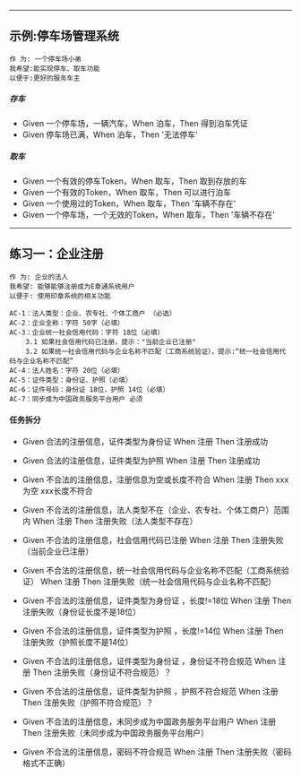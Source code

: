 -----------------
## 示例:停车场管理系统
    作 为: 一个停⻋场小弟 
    我希望:能实现停⻋、取⻋功能 
    以便于:更好的服务⻋主
    
##### 存车
- Given 一个停车场，一辆汽车，When 泊车，Then 得到泊车凭证
- Given 停车场已满，When 泊车，Then '无法停车'

##### 取车
- Given 一个有效的停车Token，When 取车，Then 取到存放的车 
- Given 一个有效的Token，When 取车，Then 可以进行泊车
- Given 一个使用过的Token，When 取车，Then '车辆不存在'
- Given 一个停车场，一个无效的Token，When 取车，Then '车辆不存在'

---------------------
## 练习一：企业注册
    作 为: 企业的法人
    我希望: 能够能够注册成为E章通系统用户
    以便于: 使用印章系统的相关功能
    
    AC-1：法人类型：企业、农专社、个体工商户 （必选）
    AC-2：企业全称：字符 50字（必填）
    AC-3：企业统一社会信用代码：字符 18位（必填）
        3.1 如果社会信用代码已注册，提示："当前企业已注册"
        3.2 如果统一社会信用代码与企业名称不匹配（工商系统验证），提示:“统一社会信用代码与企业名称不匹配”
    AC-4：法人姓名：字符 20位（必填）
    AC-5：证件类型：身份证、护照（必填）
    AC-6：证件号码：身份证 18位，护照 14位（必填）
    AC-7：同步成为中国政务服务平台用户 必须

#### 任务拆分
- Given 合法的注册信息，证件类型为身份证 When 注册 Then 注册成功
- Given 合法的注册信息，证件类型为护照 When 注册 Then 注册成功
- Given 不合法的注册信息，注册信息为空或长度不符合 When 注册 Then xxx为空 xxx长度不符合

- Given 不合法的注册信息，法人类型不在（企业、农专社、个体工商户）范围内 When  注册 Then 注册失败（法人类型不存在）

- Given 不合法的注册信息，社会信用代码已注册 When  注册 Then 注册失败（当前企业已注册）
- Given 不合法的注册信息，统一社会信用代码与企业名称不匹配（工商系统验证） When  注册 Then 注册失败（统一社会信用代码与企业名称不匹配）
- Given 不合法的注册信息，证件类型为身份证 ，长度!=18位 When  注册 Then 注册失败（身份证长度不是18位）
- Given 不合法的注册信息，证件类型为护照 ，长度!=14位 When  注册 Then 注册失败（护照长度不是14位）
- Given 不合法的注册信息，证件类型为身份证 ，身份证不符合规范 When  注册 Then 注册失败（身份证不符合规范）？
- Given 不合法的注册信息，证件类型为护照 ，护照不符合规范 When  注册 Then 注册失败（护照不符合规范）？
- Given 不合法的注册信息，未同步成为中国政务服务平台用户 When  注册 Then 注册失败（未同步成为中国政务服务平台用户）
- Given 不合法的注册信息，密码不符合规范 When 注册 Then 注册失败（密码格式不正确）

